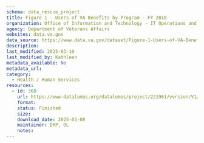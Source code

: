 ```yaml
---
schema: data_rescue_project 
title: Figure 1 - Users of VA Benefits by Program - FY 2018
organization: Office of Information and Technology - IT Operations and Services (ITOPS)
agency: Department of Veterans Affairs
websites: data.va.gov
data_source: https://www.data.va.gov/dataset/Figure-1-Users-of-VA-Benefits-by-Program-FY-2018/97cj-cga3
description: 
last_modified: 2025-03-10
last_modified_by: Kathleen
metadata_available: No
metadata_url: 
category:
  - Health / Human Services
resources:
  - id: 360
    url: https://www.datalumos.org/datalumos/project/221961/version/V1/view
    format: 
    status: Finished
    size: 
    download_date: 2025-03-08
    maintainer: DRP, DL
    notes: 
---
```

